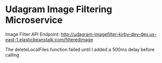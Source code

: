 # Udagram Image Filtering Microservice

Image Filter API Endpoint: http://udagram-imagefilter-kirby-dev-dev.us-east-1.elasticbeanstalk.com/filteredimage

The deleteLocalFiles function failed until I added a 500ms delay before calling

